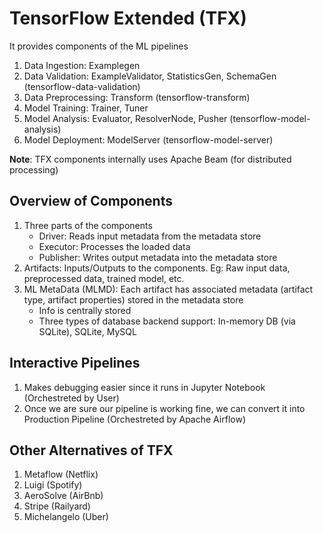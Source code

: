 # TensorFlow Extended (TFX)
It provides components of the ML pipelines

1. Data Ingestion: Examplegen
2. Data Validation: ExampleValidator, StatisticsGen, SchemaGen (tensorflow-data-validation)
3. Data Preprocessing: Transform (tensorflow-transform)
4. Model Training: Trainer, Tuner
5. Model Analysis: Evaluator, ResolverNode, Pusher (tensorflow-model-analysis)
6. Model Deployment: ModelServer (tensorflow-model-server)
 

**Note**: TFX components internally uses Apache Beam (for distributed processing)

## Overview of Components
1. Three parts of the components
    - Driver: Reads input metadata from the metadata store
    - Executor: Processes the loaded data
    - Publisher: Writes output metadata into the metadata store
2. Artifacts: Inputs/Outputs to the components. Eg: Raw input data, preprocessed data, trained model, etc.
3. ML MetaData (MLMD): Each artifact has associated metadata (artifact type, artifact properties) stored in the metadata store
    - Info is centrally stored
    - Three types of database backend support: In-memory DB (via SQLite), SQLite, MySQL

## Interactive Pipelines
1. Makes debugging easier since it runs in Jupyter Notebook (Orchestreted by User)
2. Once we are sure our pipeline is working fine, we can convert it into Production Pipeline (Orchestreted by Apache Airflow)

## Other Alternatives of TFX
1. Metaflow (Netflix)
2. Luigi (Spotify)
3. AeroSolve (AirBnb)
4. Stripe (Railyard)
5. Michelangelo (Uber)







